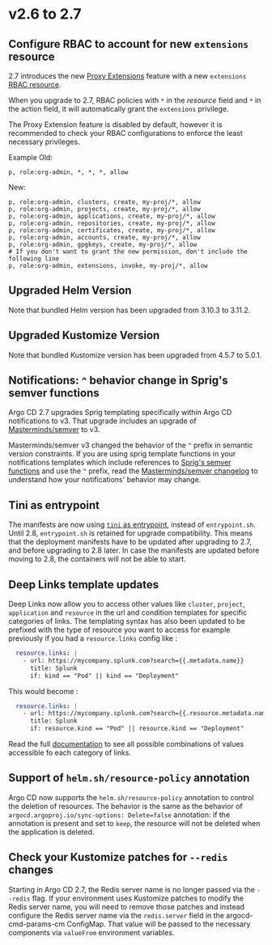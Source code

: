 # v2.6 to 2.7

## Configure RBAC to account for new `extensions` resource

2.7 introduces the new [Proxy Extensions][1] feature with a new `extensions`
[RBAC resource][2].

When you upgrade to 2.7, RBAC policies with `*` in the *resource*
field and `*` in the action field, it will automatically grant the
`extensions` privilege.

The Proxy Extension feature is disabled by default, however it is
recommended to check your RBAC configurations to enforce the least
necessary privileges.

Example
Old:

```csv
p, role:org-admin, *, *, *, allow
```

New:

```csv
p, role:org-admin, clusters, create, my-proj/*, allow
p, role:org-admin, projects, create, my-proj/*, allow
p, role:org-admin, applications, create, my-proj/*, allow
p, role:org-admin, repositories, create, my-proj/*, allow
p, role:org-admin, certificates, create, my-proj/*, allow
p, role:org-admin, accounts, create, my-proj/*, allow
p, role:org-admin, gpgkeys, create, my-proj/*, allow
# If you don't want to grant the new permission, don't include the following line
p, role:org-admin, extensions, invoke, my-proj/*, allow
```

## Upgraded Helm Version

Note that bundled Helm version has been upgraded from 3.10.3 to 3.11.2.

## Upgraded Kustomize Version

Note that bundled Kustomize version has been upgraded from 4.5.7 to 5.0.1.

## Notifications: `^` behavior change in Sprig's semver functions
Argo CD 2.7 upgrades Sprig templating specifically within Argo CD notifications to v3. That upgrade includes an upgrade of [Masterminds/semver](https://github.com/Masterminds/semver/releases) to v3.

Masterminds/semver v3 changed the behavior of the `^` prefix in semantic version constraints. If you are using sprig template functions in your notifications templates which include references to [Sprig's semver functions](https://masterminds.github.io/sprig/semver.html) and use the `^` prefix, read the [Masterminds/semver changelog](https://github.com/Masterminds/semver/releases/tag/v3.0.0) to understand how your notifications' behavior may change.

## Tini as entrypoint

The manifests are now using [`tini` as entrypoint][3], instead of `entrypoint.sh`. Until 2.8, `entrypoint.sh` is retained for upgrade compatibility. This means that the deployment manifests have to be updated after upgrading to 2.7, and before upgrading to 2.8 later. In case the manifests are updated before moving to 2.8, the containers will not be able to start.

[1]: ../../developer-guide/extensions/proxy-extensions.md
[2]: https://argo-cd.readthedocs.io/en/stable/operator-manual/rbac/#the-extensions-resource
[3]: https://github.com/argoproj/argo-cd/pull/12707


## Deep Links template updates

Deep Links now allow you to access other values like `cluster`, `project`, `application` and `resource` in the url and condition templates for specific categories of links.
The templating syntax has also been updated to be prefixed with the type of resource you want to access for example previously if you had a `resource.links` config like :
```yaml
  resource.links: |
    - url: https://mycompany.splunk.com?search={{.metadata.name}}
      title: Splunk
      if: kind == "Pod" || kind == "Deployment"
```
This would become :
```yaml
  resource.links: |
    - url: https://mycompany.splunk.com?search={{.resource.metadata.name}}&env={{.project.metadata.label.env}}
      title: Splunk
      if: resource.kind == "Pod" || resource.kind == "Deployment"
```

Read the full [documentation](../deep_links.md) to see all possible combinations of values accessible fo each category of links.

## Support of `helm.sh/resource-policy` annotation

Argo CD now supports the `helm.sh/resource-policy` annotation to control the deletion of resources. The behavior is the same as the behavior of
`argocd.argoproj.io/sync-options: Delete=false` annotation: if the annotation is present and set to `keep`, the resource will not be deleted
when the application is deleted.

## Check your Kustomize patches for `--redis` changes

Starting in Argo CD 2.7, the Redis server name is no longer passed via the `--redis` flag. If your environment uses 
Kustomize patches to modify the Redis server name, you will need to remove those patches and instead configure the
Redis server name via the `redis.server` field in the argocd-cmd-params-cm ConfigMap. That value will be passed to
the necessary components via `valueFrom` environment variables.
